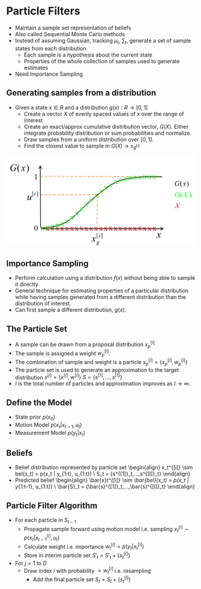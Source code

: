 # Particle Filters

- Maintain a sample set representation of beliefs
- Also called Sequential Monte Carlo methods
- Instead of assuming Gaussian, tracking $\mu_t$, $\sum_t$, generate a set of sample states from each distribution
    - Each sample is a hypothesis about the current state
    - Properties of the whole collection of samples used to generate estimates
- Need Importance Sampling

## Generating samples from a distribution
- Given a state $x \in R$ and a distribution $g(x):R \rightarrow [0,1]$
    - Create a vector $X$ of evenly spaced values of $x$ over the range of interest
    - Create an exact/approx cumulative distribution vector, $G(X)$. Either integrate probability distribution or sum probabilities and normalize.
    - Draw samples from a uniform distribution over $[0,1]$.
    - Find the closest value to sample in $G(X)$ -> $x_{g^{[i]}}$

![Sampling](../images/sampling.png)

## Importance Sampling
- Perform calculation using a distribution $f(x)$ without being able to sample it directly.
- General technique for estimating properties of a particular distribution while having samples generated from a different distribution than the distribution of interest.
- Can first sample a different distribution, $g(x)$.

## The Particle Set
- A sample can be drawn from a proposal distribution $x_p^{[i]}$
- The sample is assigned a weight   $w_p^{[i]}$.
- The combination of sample and weight is a particle $s^{[i]}_p = \{x_p^{[i]}, w_p^{[i]}\}$
- The particle set is used to generate an approximation to the target distribution  $s^{[i]} = \{x^{[i]}, w^{[i]}\}$ $S =\{s^{[1]},...,s^{[1]}\}$
- $I$ is the total number of particles and approximation improves as $I \rightarrow \infty$.

## Define the Model
- State prior   $p(x_0)$
- Motion Model  $p(x_t | x_{t-1}, u_t)$
- Measurement Model $p(y_t | x_t)$

## Beliefs
- Belief distribution represented by particle set
\begin{align}
    x_t^{[i]} \sim bel(x_t) = p(x_t | y_{1:t}, u_{1:t}) \\
    S_t = \{s^{[1]}_t,...,s^{[I]}_t\}
\end{align}
- Predicted belief
\begin{align}
    \bar{x}_t^{[i]} \sim \bar{bel}(x_t) = p(x_t | y_{1:t-1}, u_{1:t}) \\
    \bar{S}_t = \{\bar{s}^{[1]}_t,...,\bar{s}^{[I]}_t\}
\end{align}

## Particle Filter Algorithm
- For each particle in $S_{t-1}$
    - Propagate sample forward using motion model i.e. sampling $x^{[i]}_t \sim p(x_t | x^{[i]}_{t-1}, u_t)$
    - Calculate weight i.e. importance  $w^{[i]}_t = p(y_t | x^{[i]}_t)$
    - Store in interim particle set $S'_t = S'_t + \{s^{[i]}_t\}$
- For $j=1$ to $D$
    - Draw index $i$ with probability $\propto w^{[i]}_t$  i.e. resampling
        - Add the final particle set    $S_t = S_t + \{s^{[i]}_t\}$

